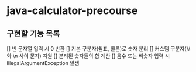 # java-calculator-precourse

## 구현할 기능 목록
[] 빈 문자열 입력 시 0 반환
[] 기본 구분자(쉼표, 콜론)로 숫자 분리
[] 커스텀 구분자(//와 \n 사이 문자) 지원
[] 분리된 숫자들의 합 계산
[] 음수 또는 비숫자 입력 시 IllegalArgumentException 발생
